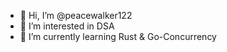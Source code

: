 - 👋 Hi, I’m @peacewalker122
- 👀 I’m interested in DSA
- 🌱 I’m currently learning Rust & Go-Concurrency

<!---
peacewalker122/peacewalker122 is a ✨ special ✨ repository because its `README.md` (this file) appears on your GitHub profile.
You can click the Preview link to take a look at your changes.
--->
